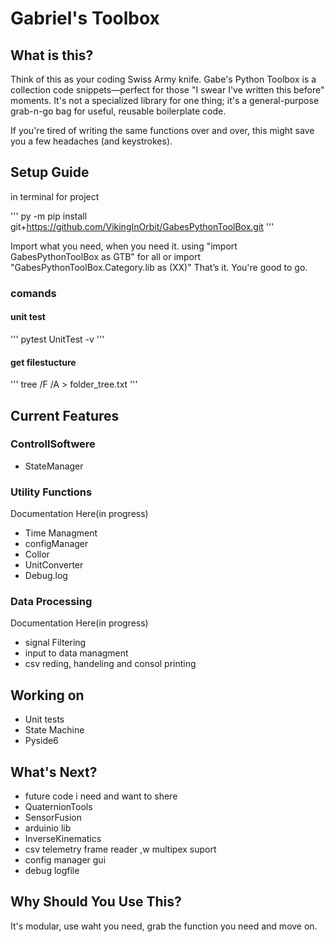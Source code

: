 # Gabriel's Toolbox 
## What is this?
Think of this as your coding Swiss Army knife. Gabe's Python Toolbox is a collection code snippets—perfect for those "I swear I've written this before" moments. It's not a specialized library for one thing; it's a general-purpose grab-n-go bag for useful, reusable boilerplate code.

If you're tired of writing the same functions over and over, this might save you a few headaches (and keystrokes).

## Setup Guide
in terminal for project 

'''
py -m pip install git+https://github.com/VikingInOrbit/GabesPythonToolBox.git
'''

Import what you need, when you need it. 
using "import GabesPythonToolBox as GTB" for all
or import "GabesPythonToolBox.Category.lib as (XX)"
That’s it. You're good to go.

### comands
#### unit test
'''
pytest UnitTest -v
'''
#### get filestucture
'''
tree /F /A > folder_tree.txt
'''

## Current Features

### ControllSoftwere
- StateManager

### Utility Functions
Documentation Here(in progress)
- Time Managment
- configManager
- Collor
- UnitConverter
- Debug.log


### Data Processing
Documentation Here(in progress)
- signal Filtering
- input to data managment
- csv reding, handeling and consol printing

## Working on
- Unit tests
- State Machine
- Pyside6

## What's Next?
- future code i need and want to shere
- QuaternionTools
- SensorFusion
- arduinio lib
- InverseKinematics
- csv telemetry frame reader ,w multipex suport
- config manager gui
- debug logfile


##  Why Should You Use This?
It's modular, use waht you need, grab the function you need and move on.
